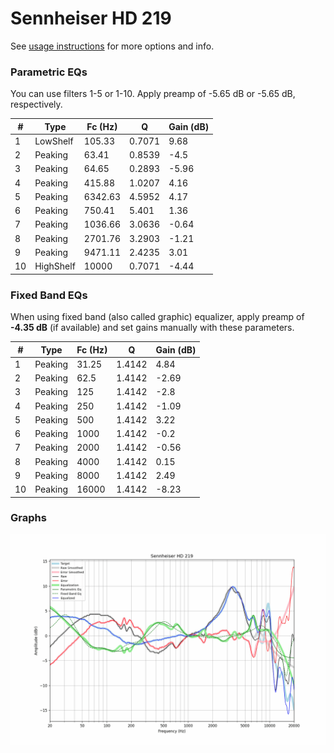 # Sennheiser HD 219
See [usage instructions](https://github.com/jaakkopasanen/AutoEq#usage) for more options and info.

### Parametric EQs
You can use filters 1-5 or 1-10. Apply preamp of -5.65 dB or -5.65 dB, respectively.

|   # | Type      |   Fc (Hz) |      Q |   Gain (dB) |
|-----|-----------|-----------|--------|-------------|
|   1 | LowShelf  |    105.33 | 0.7071 |        9.68 |
|   2 | Peaking   |     63.41 | 0.8539 |       -4.5  |
|   3 | Peaking   |     64.65 | 0.2893 |       -5.96 |
|   4 | Peaking   |    415.88 | 1.0207 |        4.16 |
|   5 | Peaking   |   6342.63 | 4.5952 |        4.17 |
|   6 | Peaking   |    750.41 | 5.401  |        1.36 |
|   7 | Peaking   |   1036.66 | 3.0636 |       -0.64 |
|   8 | Peaking   |   2701.76 | 3.2903 |       -1.21 |
|   9 | Peaking   |   9471.11 | 2.4235 |        3.01 |
|  10 | HighShelf |  10000    | 0.7071 |       -4.44 |

### Fixed Band EQs
When using fixed band (also called graphic) equalizer, apply preamp of **-4.35 dB** (if available) and set gains manually with these parameters.

|   # | Type    |   Fc (Hz) |      Q |   Gain (dB) |
|-----|---------|-----------|--------|-------------|
|   1 | Peaking |     31.25 | 1.4142 |        4.84 |
|   2 | Peaking |     62.5  | 1.4142 |       -2.69 |
|   3 | Peaking |    125    | 1.4142 |       -2.8  |
|   4 | Peaking |    250    | 1.4142 |       -1.09 |
|   5 | Peaking |    500    | 1.4142 |        3.22 |
|   6 | Peaking |   1000    | 1.4142 |       -0.2  |
|   7 | Peaking |   2000    | 1.4142 |       -0.56 |
|   8 | Peaking |   4000    | 1.4142 |        0.15 |
|   9 | Peaking |   8000    | 1.4142 |        2.49 |
|  10 | Peaking |  16000    | 1.4142 |       -8.23 |

### Graphs
![](./Sennheiser%20HD%20219.png)
